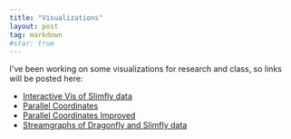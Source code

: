 ```yaml
---
title: "Visualizations"
layout: post
tag: markdown
#star: true
---
```


I've been working on some visualizations for research and class,
so links will be posted here:

* [Interactive Vis of Slimfly data](../vis-project/src)
* [Parallel Coordinates](../vis/parcoords.html)
* [Parallel Coordinates Improved](../vis/parcoords2.html)
* [Streamgraphs of Dragonfly and Slimfly data](../vis/streamgraph.html)





